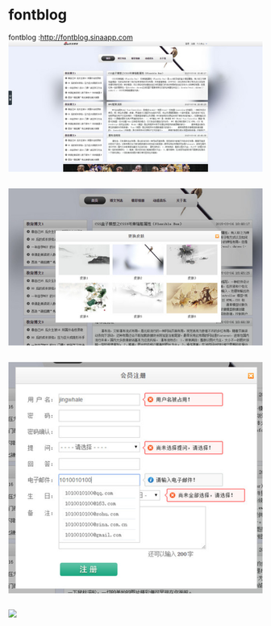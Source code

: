 # fontblog
fontblog :http://fontblog.sinaapp.com
![](https://github.com/jingwhale/fontblog/raw/master/images/readme.jpg)

##

![](https://github.com/jingwhale/fontblog/raw/master/images/readme1.jpg)

##

![](https://github.com/jingwhale/fontblog/raw/master/images/readme2.jpg)

##

![](https://github.com/jingwhale/fontblog/raw/master/images/readme3.jpg)
